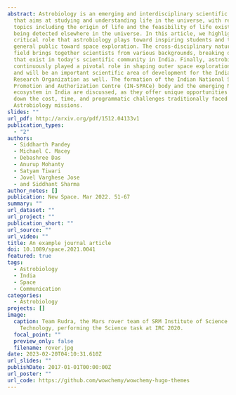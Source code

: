 ```yaml
---
abstract: Astrobiology is an emerging and interdisciplinary scientific field
  that aims at studying and understanding life in the universe, with research
  topics including the origin of life and the feasibility of life existing and
  being detected elsewhere in the universe. In this article, we highlight the
  critical role that astrobiology plays toward inspiring students and the
  general public toward space exploration. The cross-disciplinary nature of the
  field brings together scientists from various backgrounds, breaking down silos
  that exist in today's scientific community in India. Finally, astrobiology has
  continuously played a pivotal role in shaping outer space exploration programs
  and will be an important scientific area of development for the Indian Space
  Research Organization as well. The formation of the Indian National Space
  Promotion and Authorization Centre (IN-SPACe) body and the emerging New Space
  ecosystem in India are discussed, as they offer unique opportunities to bring
  down the cost, time, and programmatic challenges traditionally faced by
  Astrobiology missions.
slides: ""
url_pdf: http://arxiv.org/pdf/1512.04133v1
publication_types:
  - "2"
authors:
  - Siddharth Pandey
  - Michael C. Macey
  - Debashree Das
  - Anurup Mohanty
  - Satyam Tiwari
  - Jovel Varghese Jose
  - and Siddhant Sharma
author_notes: []
publication: New Space. Mar 2022. 51-67
summary: ""
url_dataset: ""
url_project: ""
publication_short: ""
url_source: ""
url_video: ""
title: An example journal article
doi: 10.1089/space.2021.0041
featured: true
tags:
  - Astrobiology
  - India
  - Space
  - Communication
categories:
  - Astrobiology
projects: []
image:
  caption: Team Rudra, the Mars rover team of SRM Institute of Science and
    Technology, performing the Science task at IRC 2020.
  focal_point: ""
  preview_only: false
  filename: rover.jpg
date: 2023-02-20T04:10:31.610Z
url_slides: ""
publishDate: 2017-01-01T00:00:00Z
url_poster: ""
url_code: https://github.com/wowchemy/wowchemy-hugo-themes
---
```

